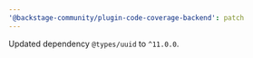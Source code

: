 ```yaml
---
'@backstage-community/plugin-code-coverage-backend': patch
---
```


Updated dependency `@types/uuid` to `^11.0.0`.
